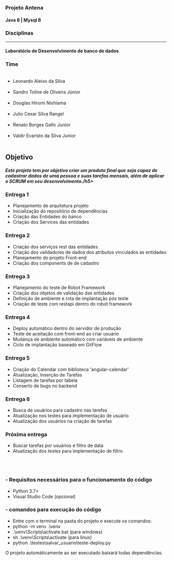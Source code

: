 <h3> Projeto Antena </h3>
<h4> Java 8 | Mysql 8 </h4>

<h3>Disciplinas</h3>
<hr>
<h4> Laboratório de Desenvolvimento de banco de dados </h4>

<h3> Time </h3>
<ul>
<br>
<li> Leonardo Aleixo da Silva </li>
<br>
<li> Sandro Toline de Oliveira Júnior </li>
<br>
<li> Douglas Hiromi Nishiama </li>
<br>
<li> Julio Cesar Silva Rangel </li>
<br>
<li> Renato Borges Gallo Junior </li>
<br>
<li> Valdir Evaristo da Silva Junior</li>
<br>
</ul>
<h2> Objetivo </h2>
<h5> Este projeto tem por objetivo criar um produto final que seja capaz de 
cadastrar dados de uma pessoa e suas tarefas mensais, além de aplicar o SCRUM em seu desenvolvimento./h5>
  
 <h3> Entrega 1 </h3>
 <ul>
 <li> Planejamento de arquitetura projeto</li>
 <li> Inicialização do repositório de dependências</li>
 <li> Criação das Entidades do banco</li>
 <li> Criação dos Services das entidades </li>
</ul>

 <h3> Entrega 2 </h3>
 <ul>
 <li> Criação dos serviços rest das entidades</li>
 <li> Criação dos validadores de dados dos atributos vinculados as entidades</li>
 <li> Planejamento do projeto Front-end </li>
 <li> Criação dos components de de cadastro</li>
</ul>

<h3> Entrega 3 </h3>
 <ul>
 <li> Planejamento do teste de Robot Framework</li>
 <li> Criação dos objetos de validação das entidades</li>
 <li> Definição de ambiente e rota de implantação pós teste </li>
 <li> Criação de teste com restapi dentro do robot framework </li>
</ul>

<h3> Entrega 4 </h3>
 <ul>
 <li> Deploy automático dentro do servidor de produção </li>
 <li> Teste de aceitação com front-end ao criar usuário </li>
 <li> Mudança de ambiente automático com variáveis de ambiente </li>
 <li> Ciclo de implantação baseado em GitFlow </li>
</ul>


<h3> Entrega 5 </h3>
 <ul>
 <li> Criação do Calendar com biblioteca 'angular-calendar' </li>
 <li> Atualização, Inserção de Tarefas </li>
 <li> Listagem de tarefas por tabela </li>
 <li> Conserto de bugs no backend </li>
</ul>

  
<h3> Entrega 6 </h3>
 <ul>
 <li> Busca de usuários para cadastro nas tarefas </li>
 <li> Atualização nos testes para implementação de usuário </li>
 <li> Atualização dos usuários na criação de tarefas </li>
</ul>

<h3> Próxima entrega </h3>
 <ul>
 <li> Buscar tarefas por usuários e filtro de data </li>
 <li> Atualização dos testes para implementação de filtro </li>
</ul>

  
<br>
<br>
<h3>- Requisitos necessários para o funcionamento do código </h3>

<ul>
  <li> Python 3.7+ </li>
  <li> Visual Studio Code (opcional) </li>
</ul>
<h3>- comandos para execução do código </h3>

<ul>
  <li> Entre com o terminal na pasta do projeto e execute os comandos: </li>
  <li> python -m venv .\venv </li>
  <li> .\venv\Scripts\activate.bat (para windows) </li>
  <li> sh .\venv\Scripts\activate (para linux) </li>
  <li> python .\testes\salvar_usuario\teste-deploy.py </li>
</ul>

O projeto automáticamente ao ser executado baixará todas dependências.

